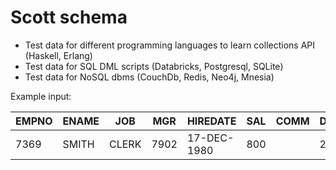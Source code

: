 # Scott schema

* Test data for different programming languages to learn collections API (Haskell, Erlang)
* Test data for SQL DML scripts (Databricks, Postgresql, SQLite)
* Test data for NoSQL dbms (CouchDb, Redis, Neo4j, Mnesia)

Example input:

|EMPNO|ENAME|JOB|MGR|HIREDATE|SAL|COMM|DEPTNO
|-----|-----|---|---|--------|---|----|------
|7369|SMITH|CLERK|7902|17-DEC-1980|800| |20